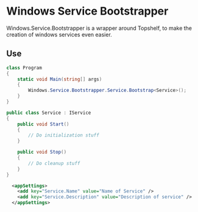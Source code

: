 # Windows Service Bootstrapper

Windows.Service.Bootstrapper is a wrapper around Topshelf, to make the creation of windows services even easier. 

## Use


```csharp
class Program
{
    static void Main(string[] args)
    {
        Windows.Service.Bootstrapper.Service.Bootstrap<Service>();
    }
}
```



```csharp
public class Service : IService
{
    public void Start()
    {
        // Do initialization stuff
    }

    public void Stop()
    {
        // Do cleanup stuff
    }
}
```

```xml
  <appSettings>
    <add key="Service.Name" value="Name of Service" />
    <add key="Service.Description" value="Description of service" />
  </appSettings>
```